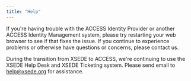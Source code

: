 ```yaml
---
title: "Help"
---
```


If you're having trouble with the ACCESS Identity Provider or another ACCESS Identity Management system,
please try restarting your web browser to see if that fixes the issue.
If you continue to experience problems or otherwise have questions or concerns, please contact us.

During the transition from XSEDE to ACCESS, we're continuing to use the XSEDE Help Desk and XSEDE Ticketing system.
Please send email to [help@xsede.org](mailto:help@xsede.org) for assistance.
